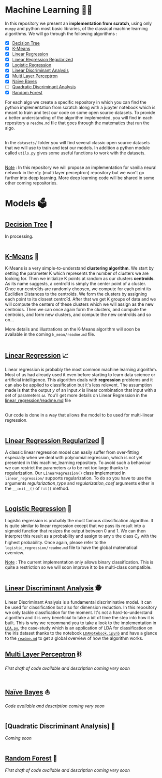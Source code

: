 # Machine Learning 👩‍💻

In this repository we present an **implementation from scratch**, using only `numpy` and python most basic libraries, of the classical machine learning algorithms. We will go through the following algorithms :

- [x] [Decision Tree](#decision-tree-)
- [x] [K-Means](#k-means-)
- [x] [Linear Regression](#linear-regression-)
- [x] [Linear Regression Regularized](#linear-regression-regularized-)
- [x] [Logistic Regression](#logistic-regression-)
- [x] [Linear Discriminant Analysis](#linear-discriminant-analysis-)
- [x] [Multi Layer Perceptron](#multi-layer-perceptron-)
- [x] [Naïve Bayes](#naïve-bayes-)
- [ ] [Quadratic Discriminant Analysis](#quadratic-discriminant-analysis-)
- [x] [Random Forest](#random-forest-)

For each algo we create a specific repository in which you can find the python implementation from scratch along with a jupyter notebook which is meant to train and test our code on some open source datasets. To provide a better understanding of the algorithm implemented, you will find in each repository a `readme.md` file that goes through the matematics that run the algo. <br><br>

In the `datasets/` folder you will find several classic open source datasets that we will use to train and test our models. In addition a python module called `utils.py` gives some useful functions to work with the datasets.<br><br>

<ins>Note</ins> : In this repository we will propose an implementation for vanilla neural network in the `mlp` (multi layer perceptron) repository but we won't go further into deep learning. More deep learning code will be shared in some other coming repositories. <br>

# Models 🗳️
## [Decision Tree](decision_tree/) 🍃

In processing. <br><br>

## [K-Means](k_means/) 🥝

K-Means is a very simple-to-understand **clustering algorithm**. We start by setting the parameter K which represents the number of clusters we are looking for. Then we initialize K points at random as our clusters **centroïds**. As its name suggests, a centroïd is simply the center point of a cluster. Once our centroïds are randomly choosen, we compute for each point its Euclidien Distances to the centroïds. We form the clusters by assigning each point to its closest centroïd. After that we get K groups of data and we will compute the centers of these clusters which we will assign as the new centroïds. Then we can once again form the clusters, and compute the centroïds, and form new clusters, and compute the new centroïds and so on...<br>

More details and illustrations on the K-Means algorithm will soon be available in the coming `k_mean/readme.md` file. <br><br>

## [Linear Regression](linear_regression/) 📈

Linear regression is probably the most common machine learning algorithm. Most of us had already used it even before starting to learn data science or artificial intelligence. This algorithm deals with **regression** problems and it can also be applied to classification but it's less relevent. The assumption made is that the output $y$ of an input $x$ is linear combination that input with a set of parameters $\omega$. You'll get more details on Linear Regression in the [linear_regression/readme.md](linear_regression/readme.md) file<br><br>

Our code is done in a way that allows the model to be used for multi-linear regression. <br><br>

## [Linear Regression Regularized](linear_regression/) 👮

A classic linear regression model can easily suffer from over-fitting especially when we deal with polynomial regression, which is not yet presented in this machine_learning repository. To avoid such a behaviour we can restrict the parameters $\omega$ to be not too large thanks to regularization. Our `LinearRegression()` class implemented in `linear_regression/` supports regularization. To do so you have to use the arguments *regularization_type* and *regularization_coef* arguments either in the `__init__()` of `fit()` method. <br><br>

## [Logistic Regression](logistic_regression/) 🤹

Logistic regression is probably the most famous classification algorithm. It is quite similar to linear regression except that we pass its result into a sigmoïd function that resizes the output between 0 and 1. We can then interpret this result as a probability and assign to any $x$ the class $C_k$ with the highest probability. Once again, please refer to the `logistic_regression/readme.md` file to have the global matematical overview. <br>

<ins>Note</ins> : The current implementation only allows binary classification. This is quite a restriction so we will soon improve it to be multi-class compatible. <br><br>

## [Linear Discriminant Analysis](/linear_discriminant_analysis) 🕵

Linear Discriminant Analysis is a fundamental discriminative model. It can be used for classification but also for dimension reduction. In this repository we only tackle classfication for the moment. It's not a hard-to-understand algorithm and it is very beneficial to take a bit of time the step into how it is built. This is why we recommand you to take a look to the implementation in [`LDA.py`](/linear_discriminant_analysis/LDA.py), the case-study which is an application of LDA for classification on the iris dataset thanks to the notebook [`LDANotebook.ipynb`](/linear_discriminant_analysis/LDANotebook.ipynb) and have a glance to the [`readme.md`](/linear_discriminant_analysis/readme.md) to get a global overview of how the algorithm works. 


## [Multi Layer Perceptron](/multi_layer_perceptron) ⛓️

*First draft of code available and description coming very soon* <br><br>


## [Naïve Bayes](/naive_bayes) ⛵

*Code available and description coming very soon* <br><br>


## [Quadratic Discriminant Analysis] 🚧

*Coming soon* <br><br>


## [Random Forest](/random_forest) 🌳

*First draft of code available and description coming very soon* <br><br>
